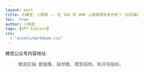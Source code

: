 ```yaml
---
layout: post
title: 大模型，小探索 —— 在 16G 的 AMD 上搞微调有多作死？（出坑篇）
toc:  true
author: 小狗屁
tags: [GPT-Explore]
css:
  - "assets/markdown.css"
---
```


微信公众号内容地址: 

> 微调实操: 数据集、超参数、模型结构，和评测指标。